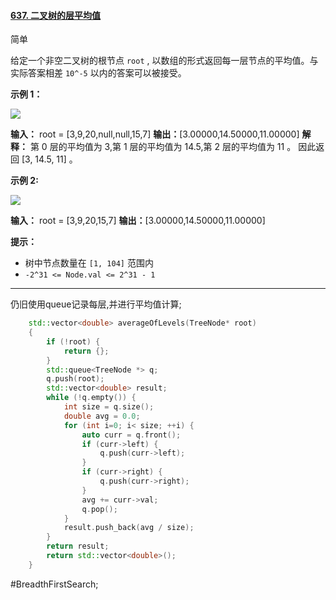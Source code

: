 #### [637. 二叉树的层平均值](https://leetcode.cn/problems/average-of-levels-in-binary-tree/)

简单

给定一个非空二叉树的根节点 `root` , 以数组的形式返回每一层节点的平均值。与实际答案相差 `10^-5` 以内的答案可以被接受。

**示例 1：**

![](https://assets.leetcode.com/uploads/2021/03/09/avg1-tree.jpg)

**输入：** root = [3,9,20,null,null,15,7]
**输出：**[3.00000,14.50000,11.00000]
**解释：** 第 0 层的平均值为 3,第 1 层的平均值为 14.5,第 2 层的平均值为 11 。
因此返回 [3, 14.5, 11] 。

**示例 2:**

![](https://assets.leetcode.com/uploads/2021/03/09/avg2-tree.jpg)

**输入：** root = [3,9,20,15,7]
**输出：**[3.00000,14.50000,11.00000]

**提示：**

- 树中节点数量在 `[1, 104]` 范围内
- `-2^31 <= Node.val <= 2^31 - 1`
---- ----
仍旧使用queue记录每层,并进行平均值计算;
```cpp
    std::vector<double> averageOfLevels(TreeNode* root)
    {
        if (!root) {
            return {};
        }
        std::queue<TreeNode *> q;
        q.push(root);
        std::vector<double> result;
        while (!q.empty()) {
            int size = q.size();
            double avg = 0.0;
            for (int i=0; i< size; ++i) {
                auto curr = q.front();
                if (curr->left) {
                    q.push(curr->left);
                }
                if (curr->right) {
                    q.push(curr->right);
                }
                avg += curr->val;
                q.pop();
            }
            result.push_back(avg / size);
        }
        return result;
        return std::vector<double>();
    }
```
#BreadthFirstSearch;
